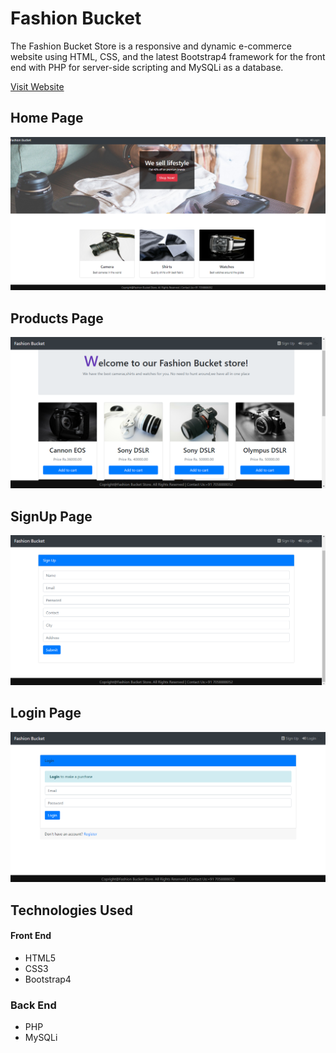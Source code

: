 # Fashion Bucket
The Fashion Bucket Store is a responsive and dynamic e-commerce website using HTML, CSS, and the latest Bootstrap4 framework for the front end with PHP for server-side scripting and MySQLi as a database.

[Visit Website](https://aniketgaikwad9797.github.io/Fashion-Bucket/)

## Home Page

<img src="screenshots/home.png">

## Products Page

<img src="screenshots/products.png">

## SignUp Page

<img src="screenshots/signup.png">

## Login Page

<img src="screenshots/login.png">

## Technologies Used

#### Front End
* HTML5
* CSS3
* Bootstrap4

### Back End
* PHP
* MySQLi
